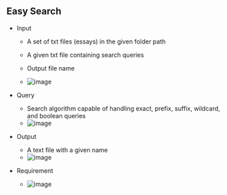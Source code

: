 ## Easy Search
* Input
  * A set of txt files (essays) in the given folder path
  * A given txt file containing search queries
  * Output file name
  
  * ![image](https://github.com/lillianone02/NTHU-CS-DataStructure/assets/47809755/d78de40a-bc5f-441a-ad8b-d0348c7054d2)

* Query
  * Search algorithm capable of handling exact, prefix, suffix, wildcard, and boolean queries
  * ![image](https://github.com/lillianone02/NTHU-CS-DataStructure/assets/47809755/44380afd-a450-4b8a-87d3-fc2e93ee16b9)
 
* Output
  * A text file with a given name
  * ![image](https://github.com/lillianone02/NTHU-CS-DataStructure/assets/47809755/eb5693fc-7dee-48c0-93af-d098ec5ba804)


* Requirement
  * ![image](https://github.com/lillianone02/NTHU-CS-DataStructure/assets/47809755/e709f8e1-4088-44ad-8cd0-eec14106c888)
